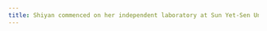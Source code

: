 ```yaml
---
title: Shiyan commenced on her independent laboratory at Sun Yet-Sen University, congratulations!
---
```

